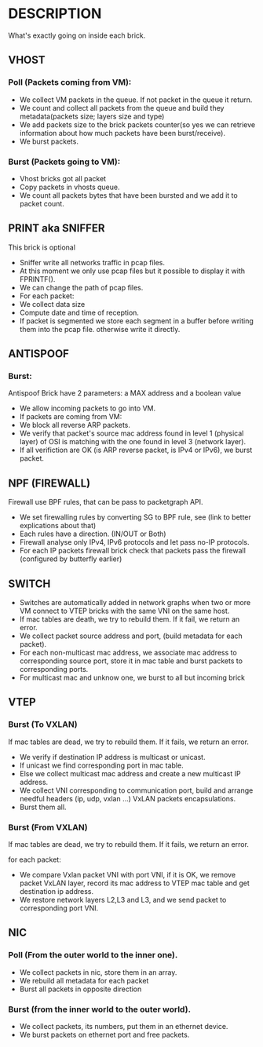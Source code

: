 # DESCRIPTION

What's exactly going on inside each brick.

## VHOST

### Poll (Packets coming from VM):

- We collect VM packets in the queue. If not packet in the queue it return.
- We count and collect all packets from the queue and build they metadata(packets size; layers size and type)
- We add packets size to the brick packets counter(so yes we can retrieve information about how much packets have been burst/receive).
- We burst packets.

### Burst (Packets going to VM):

- Vhost bricks got all packet
- Copy packets in vhosts queue.
- We count all packets bytes that have been bursted and we add it to packet count.

## PRINT aka SNIFFER

This brick is optional
- Sniffer write all networks traffic in pcap files.
- At this moment we only use pcap files but it possible to display it with FPRINTF().
- We can change the path of pcap files.
- For each packet:
- We collect data size
- Compute date and time of reception.
- If packet is segmented we store each segment in a buffer before writing them into the pcap file. otherwise write it directly.

## ANTISPOOF

### Burst:

Antispoof Brick have 2 parameters: a MAX address and a boolean value
- We allow incoming packets to go into VM.
- If packets are coming from VM:
- We block all reverse ARP packets.
- We verify that packet's source mac address found in level 1 (physical layer) of OSI is matching with the one found in level 3 (network layer).
- If all verifiction are OK (is ARP reverse packet, is IPv4 or IPv6), we burst packet.

## NPF (FIREWALL)

Firewall use BPF rules, that can be pass to packetgraph API.
- We set firewalling rules by converting SG to BPF rule, see (link to better explications about that)
- Each rules have a direction. (IN/OUT or Both)
- Firewall analyse only IPv4, IPv6 protocols and let pass no-IP protocols.
- For each IP packets firewall brick check that packets pass the firewall (configured by butterfly earlier)

## SWITCH

- Switches are automatically added in network graphs when two or more VM connect to VTEP bricks with the same VNI on the same host.
- If mac tables are death, we try to rebuild them. If it fail, we return an error.
- We collect packet source address and port, (build metadata for each packet).
- For each non-multicast mac address, we associate mac address to corresponding source port, store it in mac table and burst packets to corresponding ports.
- For multicast mac and unknow one, we burst to all but incoming brick

## VTEP

### Burst (To VXLAN)

If mac tables are dead, we try to rebuild them. If it fails, we return an error.
- We verify if destination IP address is multicast or unicast.
- If unicast we find corresponding port in mac table.
- Else we collect multicast mac address and create a new multicast IP address.
- We collect VNI corresponding to communication port, build and arrange needful headers (ip, udp, vxlan ...) VxLAN packets encapsulations.
- Burst them all.

### Burst (From VXLAN)

If mac tables are dead, we try to rebuild them. If it fails, we return an error.

for each packet:
- We compare Vxlan packet VNI with port VNI, if it is OK, we remove packet VxLAN layer, record its mac address to VTEP mac table and get destination ip address.
- We restore network layers L2,L3 and L3, and we send packet to corresponding port VNI.

## NIC

### Poll (From the outer world to the inner one).

- We collect packets in nic, store them in an array.
- We rebuild all metadata for each packet
- Burst all packets in opposite direction

### Burst (from the inner world to the outer world).

- We collect packets, its numbers, put them in an ethernet device.
- We burst packets on ethernet port and free packets.

